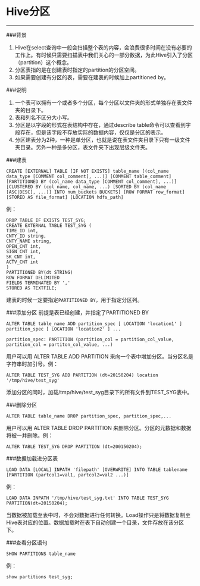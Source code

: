 # Hive分区

---

###背景

 1. Hive在select查询中一般会扫描整个表的内容，会浪费很多时间在没有必要的工作上。有时候只需要扫描表中我们关心的一部分数据，为此Hive引入了分区（partition）这个概念。
 2. 分区表指的是在创建表时指定的partition的分区空间。
 3. 如果需要创建有分区的表，需要在建表的时候加上partitioned by。

###说明

 1. 一个表可以拥有一个或者多个分区，每个分区以文件夹的形式单独存在表文件夹的目录下。
 2. 表和列名不区分大小写。
 3. 分区是以字段的形式在表结构中存在，通过describe table命令可以查看到字段存在，但是该字段不存放实际的数据内容，仅仅是分区的表示。
 4. 分区建表分为2种，一种是单分区，也就是说在表文件夹目录下只有一级文件夹目录。另外一种是多分区，表文件夹下出现层级文件夹。

###建表
```ptyhon
CREATE [EXTERNAL] TABLE [IF NOT EXISTS] table_name [(col_name data_type [COMMENT col_comment], ...)] [COMMENT table_comment] [PARTITIONED BY (col_name data_type [COMMENT col_comment], ...)] [CLUSTERED BY (col_name, col_name, ...) [SORTED BY (col_name [ASC|DESC], ...)] INTO num_buckets BUCKETS] [ROW FORMAT row_format] [STORED AS file_format] [LOCATION hdfs_path]
```
例：
```ptyhon
DROP TABLE IF EXISTS TEST_SYG;
CREATE EXTERNAL TABLE TEST_SYG (
TIME_ID int,
CNTY_ID string,
CNTY_NAME string,
OPEN_CNT int,
SIGN_CNT int,
SK_CNT int,
ACTV_CNT int
)
PARTITIONED BY(dt STRING)
ROW FORMAT DELIMITED
FIELDS TERMINATED BY ','
STORED AS TEXTFILE;
```
建表的时候一定要指定`PARTITIONED BY`，用于指定分区列。

###添加分区
前提是表已经创建，并指定了PARTITIONED BY
```ptyhon
ALTER TABLE table_name ADD partition_spec [ LOCATION 'location1' ] partition_spec [ LOCATION 'location2' ] ... 

partition_spec: PARTITION (partition_col = partition_col_value, partition_col = partiton_col_value, ...)
```
用户可以用 ALTER TABLE ADD PARTITION 来向一个表中增加分区。当分区名是字符串时加引号。例：
```ptyhon
ALTER TABLE TEST_SYG ADD PARTITION (dt=20150204) location '/tmp/hive/test_syg' 
```
添加分区的同时，加载/tmp/hive/test_syg目录下的所有文件到TEST_SYG表中。

###删除分区
```ptyhon
ALTER TABLE table_name DROP partition_spec, partition_spec,...
```
用户可以用 ALTER TABLE DROP PARTITION 来删除分区。分区的元数据和数据将被一并删除。例：
```ptyhon
ALTER TABLE TEST_SYG DROP PARTITION (dt=200150204);
```
###数据加载进分区表
```ptyhon
LOAD DATA [LOCAL] INPATH 'filepath' [OVERWRITE] INTO TABLE tablename [PARTITION (partcol1=val1, partcol2=val2 ...)]
```
例：
```ptyhon
LOAD DATA INPATH '/tmp/hive/test_syg.txt' INTO TABLE TEST_SYG PARTITION(dt=20150204); 
```
当数据被加载至表中时，不会对数据进行任何转换。Load操作只是将数据复制至Hive表对应的位置。数据加载时在表下自动创建一个目录，文件存放在该分区下。

###查看分区语句
```ptyhon
SHOW PARTITIONS table_name
```
例：
```ptyhon
show partitions test_syg;
```
